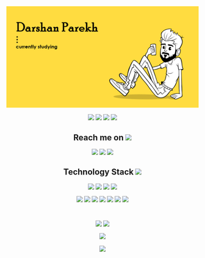
<img src="https://github.com/darshanparekh77/darshanparekh77/blob/main/images/intro.png"/>
<p align="center">

 <img src="https://badges.pufler.dev/visits/darshanparekh77/darshanparekh77"/>
 <img src="https://badges.pufler.dev/years/darshanparekh77"/>
 <img src="https://badges.pufler.dev/repos/darshanparekh77"/>
 <img src="https://badges.pufler.dev/commits/monthly/darshanparekh77"/>
</p>

<h2 align="center">Reach me on <img src="https://media.giphy.com/media/mGcNjsfWAjY5AEZNw6/giphy.gif" width="50"></h2>
 
<p align="center">

<img src="https://img.shields.io/badge/-darshahahahan-purple?style=flat-square&logo=instagram&logoColor=white&link=https://instagram.com/darshahahahan/" />
<img src="https://img.shields.io/badge/-darshanparekh-c14438?style=flat-square&logo=Gmail&logoColor=white&link=mailto:parekhdarshan07@gmail.com" />
<img src="https://img.shields.io/badge/-darshanparekh77-blue?style=flat-square&logo=Linkedin&logoColor=white&link=https://www.linkedin.com/in/samridhi-agrawal-1713201ab//" />



</p>

<h2 align="center">Technology Stack <img src="https://media.giphy.com/media/WUlplcMpOCEmTGBtBW/giphy.gif" width="30"></h2>

<p align="center">
<img src="https://img.shields.io/badge/-HTML5-E34F26?style=flat-square&logo=html5&logoColor=white"/>
<img src="https://img.shields.io/badge/-CSS3-1572B6?style=flat-square&logo=css3"/>
<img src="https://img.shields.io/badge/-Bootstrap-563D7C?style=flat-square&logo=bootstrap"/>
<img src="https://img.shields.io/badge/-Heroku-430098?style=flat-square&logo=heroku"/>
</p>
<p align="center">
 <img src="https://img.shields.io/badge/-PHP-black?style=flat-square&logo=php"/>
<img src="https://img.shields.io/badge/-JavaScript-black?style=flat-square&logo=javascript"/>
<img src="https://img.shields.io/badge/-Expressjs-black?style=flat-square&logo=Express.js"/>
<img src="https://img.shields.io/badge/-React-black?style=flat-square&logo=react"/>
<img src="https://img.shields.io/badge/-MySQL-black?style=flat-square&logo=mysql"/>
<img src="https://img.shields.io/badge/-Git-black?style=flat-square&logo=git"/>
<img src="https://img.shields.io/badge/-GitHub-black?style=flat-square&logo=github"/>
</p>
<br>
<p align = "center">
  <img src = "https://github-readme-stats.vercel.app/api?username=darshanparekh77&show_icons=true&theme=radical&line_height=27">
  <img src = "https://github-readme-stats.vercel.app/api/top-langs/?username=darshanparekh77&theme=radical">

</p>
<p align = "center">
<img width="50%" src="https://github-readme-streak-stats.herokuapp.com/?user=darshanparekh77&show_icons=true&locale=en&layout=compact&theme=radical&line_height=0" />
</p> 
<p align = "center">
 <img src="https://activity-graph.herokuapp.com/graph?username=darshanparekh77&theme=redical">
</p>  

